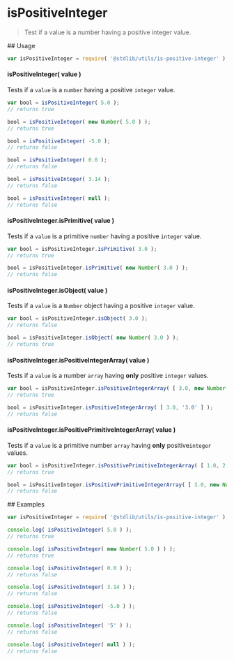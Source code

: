 isPositiveInteger
===
> Test if a value is a number having a positive integer value.

<section class="usage">
## Usage

``` javascript
var isPositiveInteger = require( '@stdlib/utils/is-positive-integer' );
```

#### isPositiveInteger( value )

Tests if a `value` is a `number` having a positive `integer` value.

``` javascript
var bool = isPositiveInteger( 5.0 );
// returns true

bool = isPositiveInteger( new Number( 5.0 ) );
// returns true

bool = isPositiveInteger( -5.0 );
// returns false

bool = isPositiveInteger( 0.0 );
// returns false

bool = isPositiveInteger( 3.14 );
// returns false

bool = isPositiveInteger( null );
// returns false
```

#### isPositiveInteger.isPrimitive( value )

Tests if a `value` is a primitive `number` having a positive `integer` value.

``` javascript
var bool = isPositiveInteger.isPrimitive( 3.0 );
// returns true

bool = isPositiveInteger.isPrimitive( new Number( 3.0 ) );
// returns false
```

#### isPositiveInteger.isObject( value )

Tests if a `value` is a `Number` object having a positive `integer` value.

``` javascript
var bool = isPositiveInteger.isObject( 3.0 );
// returns false

bool = isPositiveInteger.isObject( new Number( 3.0 ) );
// returns true
```

#### isPositiveInteger.isPositiveIntegerArray( value )

Tests if a `value` is a number `array` having __only__ positive `integer` values.

``` javascript
var bool = isPositiveInteger.isPositiveIntegerArray( [ 3.0, new Number(3.0) ] );
// returns true

bool = isPositiveInteger.isPositiveIntegerArray( [ 3.0, '3.0' ] );
// returns false
```

#### isPositiveInteger.isPositivePrimitiveIntegerArray( value )

Tests if a `value` is a primitive number `array` having __only__  positive`integer` values.

``` javascript
var bool = isPositiveInteger.isPositivePrimitiveIntegerArray( [ 1.0, 2.0, 10.0 ] );
// returns true

bool = isPositiveInteger.isPositivePrimitiveIntegerArray( [ 3.0, new Number(1.0) ] );
// returns false
```
<!-- </usage> -->


<section class="examples">
## Examples

``` javascript
var isPositiveInteger = require( '@stdlib/utils/is-positive-integer' );

console.log( isPositiveInteger( 5.0 ) );
// returns true

console.log( isPositiveInteger( new Number( 5.0 ) ) );
// returns true

console.log( isPositiveInteger( 0.0 ) );
// returns false

console.log( isPositiveInteger( 3.14 ) );
// returns false

console.log( isPositiveInteger( -5.0 ) );
// returns false

console.log( isPositiveInteger( '5' ) );
// returns false

console.log( isPositiveInteger( null ) );
// returns false
```
<!-- </examples> -->

<section class="links">
<!-- </links> -->
